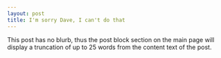 ```yaml
---
layout: post
title: I'm sorry Dave, I can't do that 
---
```


This post has no blurb, thus the post block section on the main page will display a truncation of up to 25 words from the content text of the post.
